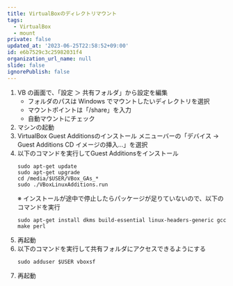 ```yaml
---
title: VirtualBoxのディレクトリマウント
tags:
  - VirtualBox
  - mount
private: false
updated_at: '2023-06-25T22:58:52+09:00'
id: e6b7529c3c25982031f4
organization_url_name: null
slide: false
ignorePublish: false
---
```

1. VB の画面で、「設定 ＞ 共有フォルダ」から設定を編集
    * フォルダのパスは Windows でマウントしたいディレクトリを選択
    * マウントポイントは「/share」を入力
    * 自動マウントにチェック
2. マシンの起動
3. VirtualBox Guest Additionsのインストール
メニューバーの「デバイス -> Guest Additions CD イメージの挿入...」を選択
4. 以下のコマンドを実行してGuest Additionsをインストール
    ```
    sudo apt-get update
    sudo apt-get upgrade
    cd /media/$USER/VBox_GAs_*
    sudo ./VBoxLinuxAdditions.run
    ```
    ※ インストールが途中で停止したらパッケージが足りていないので、以下のコマンドを実行
    ```
    sudo apt-get install dkms build-essential linux-headers-generic gcc make perl
    ```
5. 再起動
6. 以下のコマンドを実行して共有フォルダにアクセスできるようにする
    ```
    sudo adduser $USER vboxsf
    ```
7. 再起動
